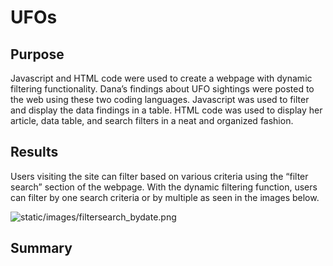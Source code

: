 # UFOs

## Purpose
Javascript and HTML code were used to create a webpage with dynamic filtering functionality. Dana’s findings about UFO sightings were posted to the web using these two coding languages. Javascript was used to filter and display the data findings in a table. HTML code was used to display her article, data table, and search filters in a neat and organized fashion.

## Results
Users visiting the site can filter based on various criteria using the “filter search” section of the webpage. With the dynamic filtering function, users can filter by one search criteria or by multiple as seen in the images below. 

![static/images/filtersearch_bydate.png](filtersearch_bydate.png)
## Summary
